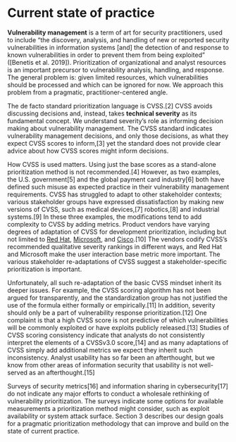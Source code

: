 

# Current state of practice

**Vulnerability management** is a term of art for security practitioners, used to include “the discovery, analysis, and handling of new or reported security vulnerabilities in information systems \[and\] the detection of and response to known vulnerabilities in order to prevent them from being exploited” ([Benetis et al. 2019]). Prioritization of organizational and analyst resources is an important precursor to vulnerability analysis, handling, and response. The general problem is: given limited resources, which vulnerabilities should be processed and which can be ignored for now. We approach this problem from a pragmatic, practitioner-centered angle.

The de facto standard prioritization language is CVSS.\[2\] CVSS avoids discussing decisions and, instead, takes **technical severity** as its fundamental concept. We understand severity’s role as informing decision making about vulnerability management. The CVSS standard indicates vulnerability management decisions, and only those decisions, as what they expect CVSS scores to inform,\[3\] yet the standard does not provide clear advice about how CVSS scores might inform decisions.

How CVSS is used matters. Using just the base scores as a stand-alone prioritization method is not recommended.\[4\] However, as two examples, the U.S. government\[5\] and the global payment card industry\[6\] both have defined such misuse as expected practice in their vulnerability management requirements. CVSS has struggled to adapt to other stakeholder contexts; various stakeholder groups have expressed dissatisfaction by making new versions of CVSS, such as medical devices,\[7\] robotics,\[8\] and industrial systems.\[9\] In these three examples, the modifications tend to add complexity to CVSS by adding metrics. Product vendors have varying degrees of adaptation of CVSS for development prioritization, including but not limited to [Red Hat](https://access.redhat.com/security/updates/classification), [Microsoft](https://www.microsoft.com/en-us/msrc/security-update-severity-rating-system), and [Cisco](https://tools.cisco.com/security/center/resources/security_vulnerability_policy.html#asr).\[10\] The vendors codify CVSS’s recommended qualitative severity rankings in different ways, and Red Hat and Microsoft make the user interaction base metric more important. The various stakeholder re-adaptations of CVSS suggest a stakeholder-specific prioritization is important.

Unfortunately, all such re-adaptation of the basic CVSS mindset inherit its deeper issues. For example, the CVSS scoring algorithm has not been argued for transparently, and the standardization group has not justified the use of the formula either formally or empirically.\[11\] In addition, severity should only be a part of vulnerability response prioritization.\[12\] One complaint is that a high CVSS score is not predictive of which vulnerabilities will be commonly exploited or have exploits publicly released.\[13\] Studies of CVSS scoring consistency indicate that analysts do not consistently interpret the elements of a CVSSv3.0 score,\[14\] and as many adaptations of CVSS simply add additional metrics we expect they inherit such inconsistency. Analyst usability has so far been an afterthought, but we know from other areas of information security that usability is not well-served as an afterthought.\[15\]

Surveys of security metrics\[16\] and information sharing in cybersecurity\[17\] do not indicate any major efforts to conduct a wholesale rethinking of vulnerability prioritization. The surveys indicate some options for available measurements a prioritization method might consider, such as exploit availability or system attack surface.  Section 3 describes our design goals for a pragmatic prioritization methodology that can improve and build on the state of current practice.  
